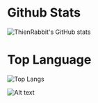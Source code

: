 # Github Stats
![ThienRabbit's GitHub stats](https://github-readme-stats.vercel.app/api?username=ThienRabbit&show_icons=true&theme=tokyonight)
# Top Language
![Top Langs](https://github-readme-stats.vercel.app/api/top-langs/?username=ThienRabbit&hide_progress=true&theme=tokyonight)

![Alt text](https://spotify-recently-played-readme.vercel.app/api?user=31zmlzhm527jlqsoqt3bvdxtryhi&unique={true|1|on|yes})
